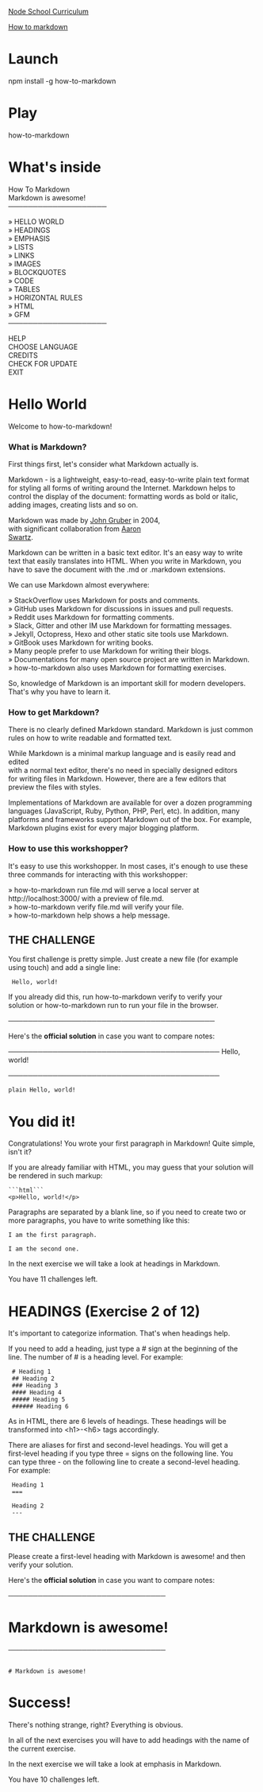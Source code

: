 [Node School Curriculum](https://nodeschool.io/)

[How to markdown](https://github.com/workshopper/how-to-markdown)

# Launch

npm install -g how-to-markdown

# Play

how-to-markdown

# What's inside

 How To Markdown                                                            
   Markdown is awesome!                                                       
   ────────────────────
  
   » HELLO WORLD                                                              
   » HEADINGS                                                                 
   » EMPHASIS                                                                 
   » LISTS                                                                    
   » LINKS                                                                    
   » IMAGES                                                                   
   » BLOCKQUOTES                                                              
   » CODE                                                                     
   » TABLES                                                                   
   » HORIZONTAL RULES                                                         
   » HTML                                                                     
   » GFM                                                                      
   ────────────────────
  
   HELP                                                                       
   CHOOSE LANGUAGE                                                            
   CREDITS                                                                    
   CHECK FOR UPDATE                                                           
   EXIT      
   
# Hello World
 Welcome to how-to-markdown!  
   
 ### What is Markdown?  
   
  First things first, let's consider what Markdown actually is.  
   
  Markdown - is a lightweight, easy-to-read, easy-to-write plain text format  
  for styling all forms of writing around the Internet. Markdown helps to  
  control the display of the document: formatting words as bold or italic,  
  adding images, creating lists and so on.  
   
  Markdown was made by [John Gruber](http://daringfireball.net/) in 2004,  
  with significant collaboration from [Aaron  
  Swartz](http://www.aaronsw.com/).  
   
  Markdown can be written in a basic text editor. It's an easy way to write  
  text that easily translates into HTML. When you write in Markdown, you  
  have to save the document with the .md or .markdown extensions.  
   
  We can use Markdown almost everywhere:  
   
   » StackOverflow uses Markdown for posts and comments.                         
   » GitHub uses Markdown for discussions in issues and pull requests.           
   » Reddit uses Markdown for formatting comments.                               
   » Slack, Gitter and other IM use Markdown for formatting messages.            
   » Jekyll, Octopress, Hexo and other static site tools use Markdown.           
   » GitBook uses Markdown for writing books.                                    
   » Many people prefer to use Markdown for writing their blogs.                 
   » Documentations for many open source project are written in Markdown.        
   » how-to-markdown also uses Markdown for formatting exercises.                
   
  So, knowledge of Markdown is an important skill for modern developers.  
  That's why you have to learn it.  
   
 ### How to get Markdown?  
   
  There is no clearly defined Markdown standard. Markdown is just common  
  rules on how to write readable and formatted text.  
   
  While Markdown is a minimal markup language and is easily read and edited  
  with a normal text editor, there's no need in specially designed editors  
  for writing files in Markdown. However, there are a few editors that  
  preview the files with styles.  
   
  Implementations of Markdown are available for over a dozen programming  
  languages (JavaScript, Ruby, Python, PHP, Perl, etc). In addition, many  
  platforms and frameworks support Markdown out of the box. For example,  
  Markdown plugins exist for every major blogging platform.  
   
 ### How to use this workshopper?  
   
  It's easy to use this workshopper. In most cases, it's enough to use these  
  three commands for interacting with this workshopper:  
   
   » how-to-markdown run file.md will serve a local server at                                                                            
     http://localhost:3000/ with a preview of file.md.                           
   » how-to-markdown verify file.md will verify your file.                       
   » how-to-markdown help shows a help message.                                  
   
 ## THE CHALLENGE  
   
  You first challenge is pretty simple. Just create a new file (for example  
  using touch) and add a single line:  
   
     Hello, world!  
   
  If you already did this, run how-to-markdown verify to verify your  
  solution or how-to-markdown run to run your file in the browser.  
   
 ──────────────────────────────────────────
   
  Here's the **official solution** in case you want to compare notes:

───────────────────────────────────────────
 Hello, world!

───────────────────────────────────────────

```plain Hello, world!```

# You did it!
    
Congratulations! You wrote your first paragraph in Markdown! Quite simple, isn't it?
    
If you are already familiar with HTML, you may guess that your solution will be rendered in such markup:
    
    ```html```
    <p>Hello, world!</p>

Paragraphs are separated by a blank line, so if you need to create two or more paragraphs, you have to write something like this:

    I am the first paragraph.
    
    I am the second one.

In the next exercise we will take a look at headings in Markdown.

You have 11 challenges left.

  
# HEADINGS (Exercise 2 of 12)  
   
  It's important to categorize information. That's when headings help.  
   
  If you need to add a heading, just type a # sign at the beginning of the  
  line. The number of # is a heading level. For example:  
   
     # Heading 1  
     ## Heading 2  
     ### Heading 3  
     #### Heading 4  
     ##### Heading 5  
     ###### Heading 6  
   
  As in HTML, there are 6 levels of headings. These headings will be  
  transformed into \<h1>-\<h6> tags accordingly.  
   
  There are aliases for first and second-level headings. You will get a  
  first-level heading if you type three = signs on the following line. You  
  can type three - on the following line to create a second-level heading.  
  For example:  
   
     Heading 1  
     ===  
       
     Heading 2  
     ---  
   
 ## THE CHALLENGE  
   
  Please create a first-level heading with Markdown is awesome! and then  
  verify your solution.  
  
  Here's the **official solution** in case you want to compare notes:

────────────────────────────────

# Markdown is awesome!

────────────────────────────────
 ```plain

# Markdown is awesome!

 ```

# Success!

 There's nothing strange, right? Everything is obvious.

 In all of the next exercises you will have to add headings with the name
 of the current exercise.

 In the next exercise we will take a look at emphasis in Markdown.

 You have 10 challenges left.

